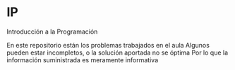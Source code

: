 # IP
Introducción a la Programación

En este repositorio están los problemas trabajados en el aula
Algunos pueden estar incompletos, o la solución aportada no se óptima
Por lo que la información suministrada es meramente informativa

